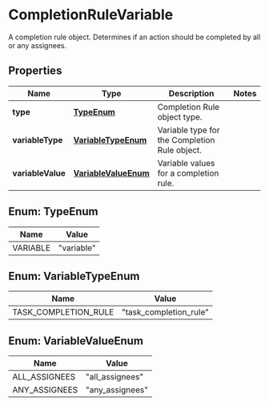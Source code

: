 

# CompletionRuleVariable

A completion rule object. Determines if an action should be completed by all or any assignees.

## Properties

| Name | Type | Description | Notes |
|------------ | ------------- | ------------- | -------------|
|**type** | [**TypeEnum**](#TypeEnum) | Completion Rule object type.  |  |
|**variableType** | [**VariableTypeEnum**](#VariableTypeEnum) | Variable type for the Completion Rule object.  |  |
|**variableValue** | [**VariableValueEnum**](#VariableValueEnum) | Variable values for a completion rule.  |  |



## Enum: TypeEnum

| Name | Value |
|---- | -----|
| VARIABLE | &quot;variable&quot; |



## Enum: VariableTypeEnum

| Name | Value |
|---- | -----|
| TASK_COMPLETION_RULE | &quot;task_completion_rule&quot; |



## Enum: VariableValueEnum

| Name | Value |
|---- | -----|
| ALL_ASSIGNEES | &quot;all_assignees&quot; |
| ANY_ASSIGNEES | &quot;any_assignees&quot; |



